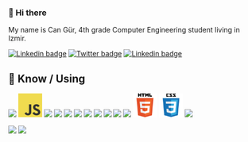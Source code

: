 ### 👋 Hi there
My name is Can Gür, 4th grade Computer Engineering student living in Izmir.

[![Linkedin badge](https://img.shields.io/badge/cangur-0654a7?style=for-the-badge&logo=linkedin&logoColor=white)](https://www.linkedin.com/in/cangur/)
[![Twitter badge](https://img.shields.io/badge/CodeEmAll-228dff?style=for-the-badge&logo=twitter&logoColor=white)](https://www.twitter.com/CodeEmAll/)
[![Linkedin badge](https://img.shields.io/badge/cvngur-cd486b?style=for-the-badge&logo=instagram&logoColor=white)](https://www.instagram.com/cvngur/)

## 🧠 Know / Using

<img src="https://www.vectorlogo.zone/logos/python/python-icon.svg" height=48/> <img src="https://raw.githubusercontent.com/github/explore/master/topics/javascript/javascript.png" height=48/> <img src="https://www.vectorlogo.zone/logos/java/java-icon.svg" height=48/> <img src="https://www.vectorlogo.zone/logos/golang/golang-official.svg" height=32/> <img src="https://www.vectorlogo.zone/logos/php/php-horizontal.svg" height=40/> <img height=48 src="https://www.vectorlogo.zone/logos/postgresql/postgresql-icon.svg">  <img height=32 src="https://www.vectorlogo.zone/logos/mysql/mysql-official.svg"> <img src="https://www.vectorlogo.zone/logos/djangoproject/djangoproject-ar21.svg" height=32/> <img src="https://www.vectorlogo.zone/logos/reactjs/reactjs-icon.svg" height=48/> <img src="https://www.vectorlogo.zone/logos/laravel/laravel-icon.svg" height=48/> <img src="https://www.vectorlogo.zone/logos/springio/springio-icon.svg" height=48/> <img src="https://raw.githubusercontent.com/github/explore/master/topics/html/html.png" height=48/> <img src="https://raw.githubusercontent.com/github/explore/master/topics/css/css.png" height=48/> <img src="https://www.vectorlogo.zone/logos/wordpress/wordpress-icon.svg" height=48/> 

<div>
<img src="https://github-readme-stats.vercel.app/api/top-langs/?username=cvngur&layout=compact&theme=vision-friendly-dark&langs_count=6">
<img src="https://github-readme-stats.vercel.app/api?username=cvngur&count_private=true&show_icons=true&theme=vision-friendly-dark">
</div>
